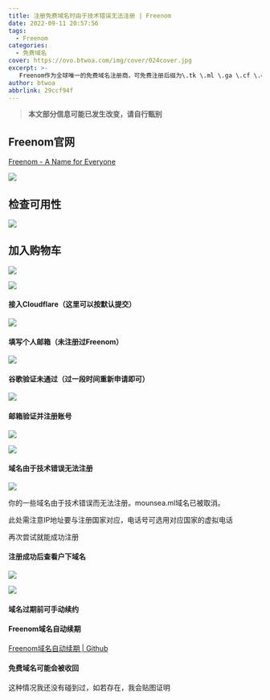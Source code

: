 ```yaml
---
title: 注册免费域名时由于技术错误无法注册 | Freenom
date: 2022-09-11 20:57:56
tags:
  - Freenom
categories:
  - 免费域名
cover: https://ovo.btwoa.com/img/cover/024cover.jpg
excerpt: >-
   Freenom作为全球唯一的免费域名注册商，可免费注册后缀为\.tk \.ml \.ga \.cf \.gq的域名，但这类域名已被部分服务商加入黑名单，不推荐当主域名使用，玩玩就行
author: btwoa
abbrlink: 29ccf94f
---
```


> **本文部分信息可能已发生改变，请自行甄别**

## Freenom官网

[Freenom - A Name for Everyone](https://www.freenom.com/en/index.html)

![](https://ovo.btwoa.com/img/webp/202209112104501.webp)

## 检查可用性

![](https://ovo.btwoa.com/img/webp/202209112101305.webp)

## 加入购物车

![](https://ovo.btwoa.com/img/webp/202209112105898.webp)


![](https://ovo.btwoa.com/img/webp/202209112106294.webp)

#### 接入Cloudflare（这里可以按默认提交）

![](https://ovo.btwoa.com/img/webp/202209112106362.webp)

#### 填写个人邮箱（未注册过Freenom）

![](https://ovo.btwoa.com/img/webp/202209112107161.webp)

#### 谷歌验证未通过（过一段时间重新申请即可）

![](https://ovo.btwoa.com/img/webp/202209112107148.webp)

#### 邮箱验证并注册账号

![](https://ovo.btwoa.com/img/webp/202209112112578.webp)

![](https://ovo.btwoa.com/img/webp/202209112119628.webp)

#### 域名由于技术错误无法注册

![](https://ovo.btwoa.com/img/webp/202209112120298.webp)

你的一些域名由于技术错误而无法注册。mounsea.ml域名已被取消。

此处需注意IP地址要与注册国家对应，电话号可选用对应国家的虚拟电话

再次尝试就能成功注册

#### 注册成功后查看户下域名

![](https://ovo.btwoa.com/img/webp/202209112132499.webp)

![](https://ovo.btwoa.com/img/webp/202209112133272.webp)

#### 域名过期前可手动续约

#### Freenom域名自动续期

[Freenom域名自动续期 | Github](https://github.com/luolongfei/freenom)

#### 免费域名可能会被收回

这种情况我还没有碰到过，如若存在，我会贴图证明



